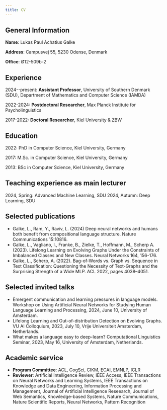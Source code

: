 ```yaml
---
title: CV
---
```


## General Information

**Name**: Lukas Paul Achatius Galke

**Address**: Campusvej 55, 5230 Odense, Denmark

**Office**: Ø12-509b-2

## Experience

2024--present: **Assistant Professor**, University of Southern Denmark (SDU), Department of Mathematics and Computer Science (IAMDA)

2022-2024: **Postdoctoral Researcher**, Max Planck Institute for Psycholinguistics

2017-2022: **Doctoral Researcher**, Kiel University & ZBW

## Education

2022: PhD in Computer Science, Kiel University, Germany

2017: M.Sc. in Computer Science, Kiel University, Germany

2013: BSc in Computer Science, Kiel University, Germany

## Teaching experience as main lecturer

2024, Spring: Advanced Machine Learning, SDU
2024, Autumn: Deep Learning, SDU

## Selected publications

- Galke, L., Ram, Y., Raviv, L. (2024) Deep neural networks and humans both benefit from compositional language structure. Nature Communications 15:10816.
- Galke, L., Vagliano, I., Franke, B., Zielke, T., Hoffmann, M., Scherp A. (2023). Lifelong Learning on Evolving Graphs Under the Constraints of Imbalanced Classes and New Classes. Neural Networks 164, 156-176.
- Galke, L., Scherp, A. (2022). Bag-of-Words vs. Graph vs. Sequence in Text Classification: Questioning the Necessity of Text-Graphs and the Surprising Strength of a Wide MLP. ACL 2022, pages 4038–4051.

## Selected invited talks

- Emergent communication and learning pressures in language models. Workshop on Using Artificial Neural Networks for Studying Human Language Learning and Processing, 2024, June 10, University of Amsterdam.
- Lifelong Learning and Out-of-distribution Detection on Evolving Graphs. VU AI Colloquium, 2023, July 10, Vrije Universiteit Amsterdam, Netherlands.
- What makes a language easy to deep-learn? Computational Linguistics Seminar, 2023, May 16, University of Amsterdam,
Netherlands.

## Academic service

- **Program Committee**: ACL, CogSci, CIKM, ECAI, EMNLP, ICLR
- **Reviewer**: Artificial Intelligence Review, IEEE Access, IEEE Transactions on Neural Networks and Learning Systems, IEEE Transactions on Knowledge and Data Engineering, Information Processing and Management, Journal of Artificial Intelligence Reseearch, Journal of Web Semantics, Knowledge-based Systems, Nature Communications, Nature Scientific Reports, Neural Networks, Pattern Recognition
